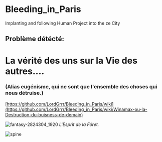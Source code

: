 # Bleeding_in_Paris
Implanting and following Human Project into the ze City


## Problème détécté:  
# La vérité des uns sur la Vie des autres....  
### (Alias eugénisme, qui ne sont que l'ensemble des choses qui nous détruise.)  
[https://github.com/LordGrrr/Bleeding_in_Paris/wiki](https://github.com/LordGrrr/Bleeding_in_Paris/wiki/Winamax-ou-la-Destruction-du-buisness-de-demain)  

![fantasy-2824304_1920](https://github.com/LordGrrr/Bleeding_in_Paris/assets/134517577/eb3cfab8-4710-43b7-ac96-98bad6027c0b)
_L'Esprit de la Fôret._

![spine](https://github.com/LordGrrr/Bleeding_in_Paris/assets/134517577/3257503b-0d49-4f94-8a88-6456b0f2f082)
